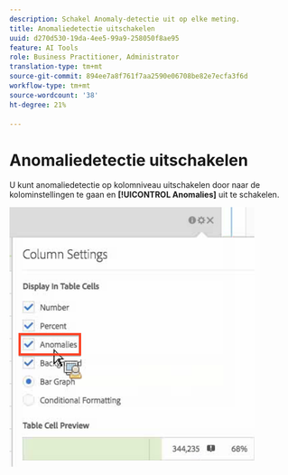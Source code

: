 ```yaml
---
description: Schakel Anomaly-detectie uit op elke meting.
title: Anomaliedetectie uitschakelen
uuid: d270d530-19da-4ee5-99a9-258050f8ae95
feature: AI Tools
role: Business Practitioner, Administrator
translation-type: tm+mt
source-git-commit: 894ee7a8f761f7aa2590e06708be82e7ecfa3f6d
workflow-type: tm+mt
source-wordcount: '38'
ht-degree: 21%

---
```



# Anomaliedetectie uitschakelen

U kunt anomaliedetectie op kolomniveau uitschakelen door naar de kolominstellingen te gaan en **[!UICONTROL Anomalies]** uit te schakelen.

![](assets/turnoff_anomalies.png)

